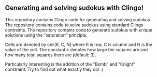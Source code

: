 ## Generating and solving sudokus with Clingo!
This repository contains Clingo code for generating and solving sudokus. The repository contains code to solve sudokus using standard Clingo contraints. The repository contains code to generate sudokus with unique solutions using the "saturation" principle. 

Cells are denoted by cell(R, C, N) where R is row, C is column and N is the value of the cell. The constant k denotes how large the squares are and how many total squares there are (default: 3).

Particularly interesting is the addition of the "Bomb" and "Knight" constraint. Try to find out what exactly they do! :)
